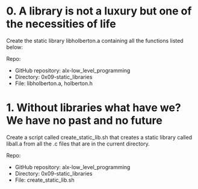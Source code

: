 # 0. A library is not a luxury but one of the necessities of life

Create the static library libholberton.a containing all the functions listed below:

Repo:
- GitHub repository: alx-low_level_programming
- Directory: 0x09-static_libraries
- File: libholberton.a, holberton.h
   
# 1. Without libraries what have we? We have no past and no future

Create a script called create_static_lib.sh that creates a static library called liball.a from all the .c files that are in the current directory.

Repo:
- GitHub repository: alx-low_level_programming
- Directory: 0x09-static_libraries
- File: create_static_lib.sh